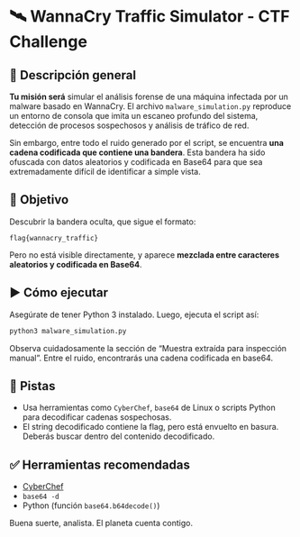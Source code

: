 
# 🛰️ WannaCry Traffic Simulator - CTF Challenge

## 📜 Descripción general

**Tu misión será** simular el análisis forense de una máquina infectada por un malware basado en WannaCry. El archivo `malware_simulation.py` reproduce un entorno de consola que imita un escaneo profundo del sistema, detección de procesos sospechosos y análisis de tráfico de red.

Sin embargo, entre todo el ruido generado por el script, se encuentra **una cadena codificada que contiene una bandera**. Esta bandera ha sido ofuscada con datos aleatorios y codificada en Base64 para que sea extremadamente difícil de identificar a simple vista.

## 🎯 Objetivo

Descubrir la bandera oculta, que sigue el formato:

```
flag{wannacry_traffic}
```

Pero no está visible directamente, y aparece **mezclada entre caracteres aleatorios y codificada en Base64**.

## ▶️ Cómo ejecutar

Asegúrate de tener Python 3 instalado. Luego, ejecuta el script así:

```bash
python3 malware_simulation.py
```

Observa cuidadosamente la sección de “Muestra extraída para inspección manual”. Entre el ruido, encontrarás una cadena codificada en base64.

## 🧠 Pistas

- Usa herramientas como `CyberChef`, `base64` de Linux o scripts Python para decodificar cadenas sospechosas.
- El string decodificado contiene la flag, pero está envuelto en basura. Deberás buscar dentro del contenido decodificado.

## ✅ Herramientas recomendadas

- [CyberChef](https://gchq.github.io/CyberChef/)
- `base64 -d`
- Python (función `base64.b64decode()`)

Buena suerte, analista. El planeta cuenta contigo.
